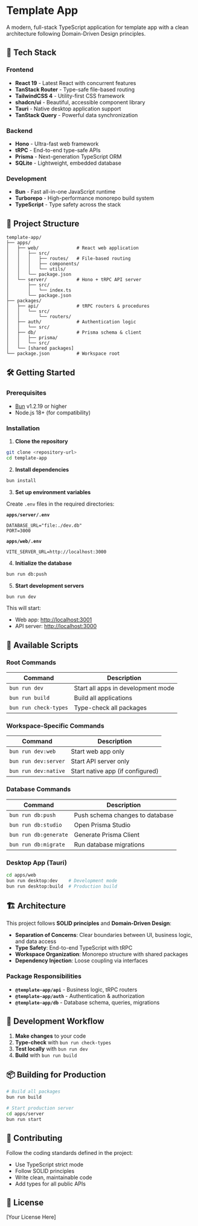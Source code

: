 # Template App

A modern, full-stack TypeScript application for template app with a clean architecture following Domain-Driven Design principles.

## 🚀 Tech Stack

### Frontend

- **React 19** - Latest React with concurrent features
- **TanStack Router** - Type-safe file-based routing
- **TailwindCSS 4** - Utility-first CSS framework
- **shadcn/ui** - Beautiful, accessible component library
- **Tauri** - Native desktop application support
- **TanStack Query** - Powerful data synchronization

### Backend

- **Hono** - Ultra-fast web framework
- **tRPC** - End-to-end type-safe APIs
- **Prisma** - Next-generation TypeScript ORM
- **SQLite** - Lightweight, embedded database

### Development

- **Bun** - Fast all-in-one JavaScript runtime
- **Turborepo** - High-performance monorepo build system
- **TypeScript** - Type safety across the stack

## 📁 Project Structure

```
template-app/
├── apps/
│   ├── web/              # React web application
│   │   ├── src/
│   │   │   ├── routes/   # File-based routing
│   │   │   ├── components/
│   │   │   └── utils/
│   │   └── package.json
│   └── server/           # Hono + tRPC API server
│       ├── src/
│       │   └── index.ts
│       └── package.json
├── packages/
│   ├── api/              # tRPC routers & procedures
│   │   └── src/
│   │       └── routers/
│   ├── auth/             # Authentication logic
│   │   └── src/
│   ├── db/               # Prisma schema & client
│   │   ├── prisma/
│   │   └── src/
│   └── [shared packages]
└── package.json          # Workspace root
```

## 🛠️ Getting Started

### Prerequisites

- [Bun](https://bun.sh) v1.2.19 or higher
- Node.js 18+ (for compatibility)

### Installation

1. **Clone the repository**

```bash
git clone <repository-url>
cd template-app
```

2. **Install dependencies**

```bash
bun install
```

3. **Set up environment variables**

Create `.env` files in the required directories:

**`apps/server/.env`**

```env
DATABASE_URL="file:./dev.db"
PORT=3000
```

**`apps/web/.env`**

```env
VITE_SERVER_URL=http://localhost:3000
```

4. **Initialize the database**

```bash
bun run db:push
```

5. **Start development servers**

```bash
bun run dev
```

This will start:

- Web app: [http://localhost:3001](http://localhost:3001)
- API server: [http://localhost:3000](http://localhost:3000)

## 📜 Available Scripts

### Root Commands

| Command               | Description                        |
| --------------------- | ---------------------------------- |
| `bun run dev`         | Start all apps in development mode |
| `bun run build`       | Build all applications             |
| `bun run check-types` | Type-check all packages            |

### Workspace-Specific Commands

| Command              | Description                      |
| -------------------- | -------------------------------- |
| `bun run dev:web`    | Start web app only               |
| `bun run dev:server` | Start API server only            |
| `bun run dev:native` | Start native app (if configured) |

### Database Commands

| Command               | Description                     |
| --------------------- | ------------------------------- |
| `bun run db:push`     | Push schema changes to database |
| `bun run db:studio`   | Open Prisma Studio              |
| `bun run db:generate` | Generate Prisma Client          |
| `bun run db:migrate`  | Run database migrations         |

### Desktop App (Tauri)

```bash
cd apps/web
bun run desktop:dev    # Development mode
bun run desktop:build  # Production build
```

## 🏗️ Architecture

This project follows **SOLID principles** and **Domain-Driven Design**:

- **Separation of Concerns**: Clear boundaries between UI, business logic, and data access
- **Type Safety**: End-to-end TypeScript with tRPC
- **Workspace Organization**: Monorepo structure with shared packages
- **Dependency Injection**: Loose coupling via interfaces

### Package Responsibilities

- **`@template-app/api`** - Business logic, tRPC routers
- **`@template-app/auth`** - Authentication & authorization
- **`@template-app/db`** - Database schema, queries, migrations

## 🔧 Development Workflow

1. **Make changes** to your code
2. **Type-check** with `bun run check-types`
3. **Test locally** with `bun run dev`
4. **Build** with `bun run build`

## 📦 Building for Production

```bash
# Build all packages
bun run build

# Start production server
cd apps/server
bun run start
```

## 🤝 Contributing

Follow the coding standards defined in the project:

- Use TypeScript strict mode
- Follow SOLID principles
- Write clean, maintainable code
- Add types for all public APIs

## 📄 License

[Your License Here]

